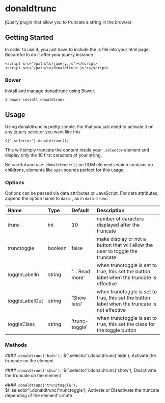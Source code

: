 # donaldtrunc
jQuery plugin that allow you to truncate a string in the browser.

## Getting Started
In order to use it, you just have to include the js file into your html page. Becareful to do it after your jquery instance :
	
	<script src="/path/to/jquery.js"></script>
    <script src="/path/to/donaldtrunc.js"></script>
    
### Bower
Install and manage donadtrunc using Bower.
	
	$ bower install donaldtrunc

	
## Usage
Using donaldtrunc is pretty simple. For that you just need to activate it on any jquery selector you want like this
 
	$('.selector').donaldtrunc();

This will simply truncate the content inside your `.selector` element and display only the 10 first caracters of your string.

Be careful and use `.donaldtrunc();` on DOM elements which contains no childrens, elements like `span` sounds perfect for this usage.

### Options
Options can be passed via data attributes or JavaScript. For data attributes, append the option name to `data-`, as in `data-trunc`.

| Name           | Type    | Default         | Description|
| :------------- |:--------| :---------------| :----------|
| trunc          | int     | 10              | number of caracters displayed after the truncate|
| trunctoggle    | boolean | false           | make display or not a button that will allow the user to toggle the truncate|
| toggleLabelIn  | string  | '... Read more' | when trunctoggle is set to true, this set the button label when the truncate is effective|
| toggleLabelOut | string  | 'Show less' | when trunctoggle is set to true, this set the button label when the truncate is not effective|
| toggleClass | string  | 'trunc-toggle' | when trunctoggle is set to true, this set the class for the toggle button|

### Methods
####`.donaldtrunc('hide');`
	$('.selector').donaldtrunc('hide');
Activate the truncate on the element

####`.donaldtrunc('show');`
	$('.selector').donaldtrunc('show');
Disactivate the truncate on the element

####`.donaldtrunc('trunctoggle');`
	$('.selector').donaldtrunc('trunctoggle');
Activate or Disactivate the truncate depending of the element's state
